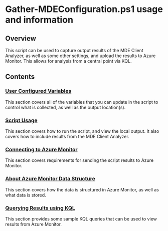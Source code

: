 # Gather-MDEConfiguration.ps1 usage and information

## Overview

This script can be used to capture output results of the MDE Client Analyzer, as well as some other settings, 
and upload the results to Azure Monitor.  This allows for analysis from a central point via KQL.

## Contents

### <a href="User Configured Variables.md">User Configured Variables</a>
This section covers all of the variables that you can update in the script to control what is collected, as well as the output location(s).

### <a href="Usage.md">Script Usage</a>
This section covers how to run the script, and view the local output.  It also covers how to include results from the MDE Client Analyzer.


### <a href="Connecting to Azure Monitor.md">Connecting to Azure Monitor</a>
This section covers requirements for sending the script results to Azure Monitor.

### <a href="About Azure Monitor Data Structure.md">About Azure Monitor Data Structure</a>
This section covers how the data is structured in Azure Monitor, as well as what data is stored.


### <a href="Querying Results using KQL.md">Querying Results using KQL</a>
This section provides some sample KQL queries that can be used to view results from Azure Monitor.

